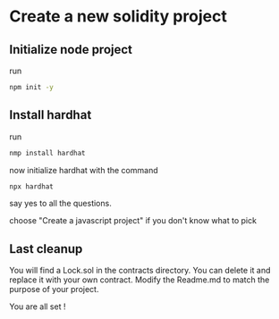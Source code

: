 # Create a new solidity project

## Initialize node project 

run 
```sh
npm init -y
```

## Install hardhat

run 
```sh
nmp install hardhat
```
  
now initialize hardhat with the command
```sh
npx hardhat
```
say yes to all the questions.  

choose "Create a javascript project" if you don't know what to pick

## Last cleanup

You will find a Lock.sol in the contracts directory. You can delete it and replace it with your own contract.
Modify the Readme.md to match the purpose of your project.  
  
You are all set !
